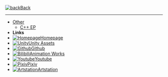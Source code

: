 ﻿[![back](https://icongram.jgog.in/entypo/back.svg?color=808080&size=16)Back](README.md)

---
- [Other](README.md)
	+ [C++ EP](Other/CPP_ErrorProne.md)
- **Links**
- [![Homepage](https://icongram.jgog.in/material/home.svg?size=16&color=808080)Homepage](https://huanime.com.cn)
- [![Unity](https://icongram.jgog.in/simple/unity.svg?color=808080&size=16)Unity Assets](https://assetstore.unity.com/publishers/34649)
- [![Github](https://icongram.jgog.in/simple/github.svg?color=808080&size=16)Github](https://github.com/RIPmr)
- [![Bilibili](https://icongram.jgog.in/material/alpha-b-box.svg?color=808080&size=16)Animation Works](https://space.bilibili.com/7868260)
- [![Youtube](https://icongram.jgog.in/simple/youtube.svg?color=808080&size=16)Youtube](https://www.youtube.com/channel/UCkvCi2G2Ay_AnC3NYthteag?view_as=subscriber)
- [![Pixiv](https://icongram.jgog.in/material/alpha-p-box.svg?color=808080&size=16)Pixiv](https://www.pixiv.net/member.php?id=22929868)
- [![Artstation](https://icongram.jgog.in/simple/artstation.svg?color=808080&size=16)Artstation](https://www.artstation.com/huanime)